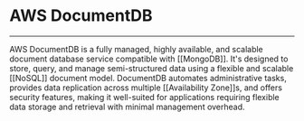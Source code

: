 # AWS DocumentDB
-----------
  
AWS DocumentDB is a fully managed, highly available, and scalable document database service compatible with [[MongoDB]]. It's designed to store, query, and manage semi-structured data using a flexible and scalable [[NoSQL]] document model. DocumentDB automates administrative tasks, provides data replication across multiple [[Availability Zone]]s, and offers security features, making it well-suited for applications requiring flexible data storage and retrieval with minimal management overhead.